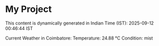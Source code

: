 # My Project

This content is dynamically generated in Indian Time (IST): 2025-09-12 00:46:44 IST


Current Weather in Coimbatore:
Temperature: 24.88 °C
Condition: mist
